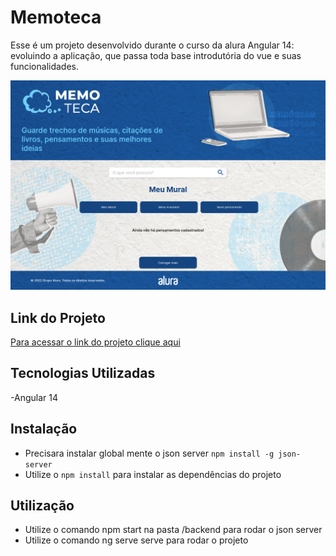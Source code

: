 # Memoteca

Esse é um projeto desenvolvido  durante o curso da alura Angular 14: evoluindo a aplicação, que passa toda base introdutória do vue e suas funcionalidades.

<img src="./screenshot.png" alt="Screenshot da pagina do Memoteca"/>

## Link do Projeto
[Para acessar o link do projeto clique aqui](https://memoteca-delta.vercel.app/listarPensamento/)

## Tecnologias Utilizadas

-Angular 14

## Instalação 
- Precisara instalar global mente o json server `npm install -g json-server`
- Utilize o `npm install` para instalar as dependências do projeto

## Utilização
- Utilize o comando npm start na pasta /backend para rodar o json server
- Utilize o comando ng serve serve para rodar o projeto
